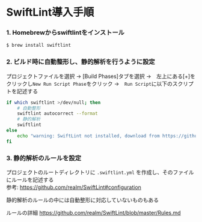 # SwiftLint導入手順


### 1. Homebrewからswiftlintをインストール

```bash
$ brew install swiftlint
```

### 2. ビルド時に自動整形し、静的解析を行うように設定

プロジェクトファイルを選択
→ [Build Phases]タブを選択
→　左上にある[+]をクリックし`New Run Script Phase`をクリック
→　`Run Script`に以下のスクリプトを記述する

```bash
if which swiftlint >/dev/null; then
    # 自動整形
    swiftlint autocorrect --format
    # 静的解析
    swiftlint
else
    echo "warning: SwiftLint not installed, download from https://github.com/realm/SwiftLint"
fi
```

### 3. 静的解析のルールを設定

プロジェクトのルートディレクトリに `.swiftlint.yml` を作成し、そのファイルにルールを記述する  
参考: https://github.com/realm/SwiftLint#configuration

静的解析のルールの中には自動整形に対応していないものもある

ルールの詳細
https://github.com/realm/SwiftLint/blob/master/Rules.md
